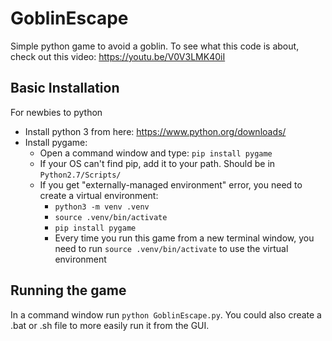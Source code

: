 # GoblinEscape
Simple python game to avoid a goblin.
To see what this code is about, check out this video:
https://youtu.be/V0V3LMK40iI

## Basic Installation
For newbies to python

* Install python 3 from here: https://www.python.org/downloads/
* Install pygame:
  * Open a command window and type: `pip install pygame`
  * If your OS can't find pip, add it to your path.  Should be in `Python2.7/Scripts/`
  * If you get "externally-managed environment" error, you need to create a virtual environment:
	  - `python3 -m venv .venv`
	  - `source .venv/bin/activate`
	  - `pip install pygame`
	  - Every time you run this game from a new terminal window, you need to run `source .venv/bin/activate` to use the virtual environment

## Running the game
In a command window run `python GoblinEscape.py`.
You could also create a .bat or .sh file to more easily run it from the GUI.

